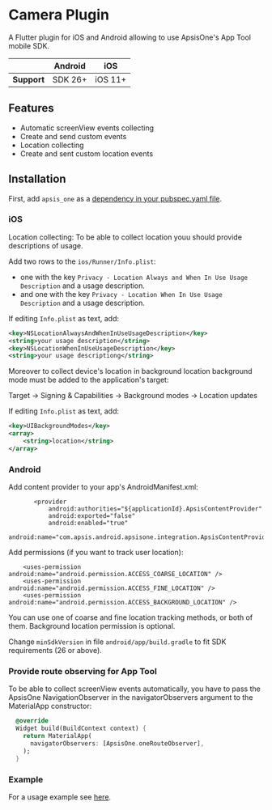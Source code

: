 # Camera Plugin

A Flutter plugin for iOS and Android allowing to use ApsisOne's App Tool mobile SDK.

|                | Android | iOS      |
|----------------|---------|----------|
| **Support**    | SDK 26+ | iOS 11+  |

## Features

* Automatic screenView events collecting
* Create and send custom events
* Location collecting
* Create and sent custom location events

## Installation

First, add `apsis_one` as a [dependency in your pubspec.yaml file](https://flutter.dev/using-packages/).

### iOS

Location collecting: To be able to collect location youu should provide descriptions of usage.

Add two rows to the `ios/Runner/Info.plist`:

* one with the key `Privacy - Location Always and When In Use Usage Description` and a usage description.
* and one with the key `Privacy - Location When In Use Usage Description` and a usage description.

If editing `Info.plist` as text, add:

```xml
<key>NSLocationAlwaysAndWhenInUseUsageDescription</key>
<string>your usage description</string>
<key>NSLocationWhenInUseUsageDescription</key>
<string>your usage descriptiong</string>
```

Moreover to collect device's location in background location background mode must be added to the application's target:

Target -> Signing & Capabilities -> Background modes -> Location updates

If editing `Info.plist` as text, add:

```xml
<key>UIBackgroundModes</key>
<array>
	<string>location</string>
</array>
```

### Android

Add content provider to your app's AndroidManifest.xml:
```
       <provider
           android:authorities="${applicationId}.ApsisContentProvider"
           android:exported="false"
           android:enabled="true"
           android:name="com.apsis.android.apsisone.integration.ApsisContentProvider"/>
```

Add permissions (if you want to track user location):
```
    <uses-permission android:name="android.permission.ACCESS_COARSE_LOCATION" />
    <uses-permission android:name="android.permission.ACCESS_FINE_LOCATION" />
    <uses-permission android:name="android.permission.ACCESS_BACKGROUND_LOCATION" />
```

You can use one of coarse and fine location tracking methods, or both of them. Background location permission is optional.

Change `minSdkVersion` in file `android/app/build.gradle` to fit SDK requirements (26 or above).


### Provide route observing for App Tool

To be able to collect screenView events automatically, you have to pass the ApsisOne NavigationObserver in the navigatorObservers argument to the MaterialApp constructor:
```dart
  @override
  Widget build(BuildContext context) {
    return MaterialApp(
      navigatorObservers: [ApsisOne.oneRouteObserver],
    );
  }
```

### Example

For a usage example see [here](https://github.com/ApsisInternational/rostov-app-tool-flutter/tree/main/example).